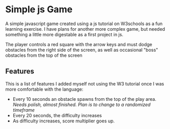 # Simple js Game

A simple javascript game created using a js tutorial on W3schools as a fun learning exercise. I have plans for another more complex game, but needed something a little more digestable as a first project in js. 

The player controls a red square with the arrow keys and must dodge obstacles from the right side of the screen, as well as occasional "boss" obstacles from the top of the screen

## Features

This is a list of features I added myself not using the W3 tutorial once I was more comfortable with the language:
- Every 10 seconds an obstacle spawns from the top of the play area. *Needs polish, almost finished. Plan is to change to a randomized timeframe*
- Every 20 seconds, the difficulty increases
- As difficulty increases, score multiplier goes up.


